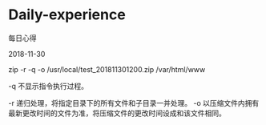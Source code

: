 # Daily-experience
每日心得

2018-11-30

zip -r -q -o /usr/local/test_201811301200.zip  /var/html/www

-q   不显示指令执行过程。

-r   递归处理，将指定目录下的所有文件和子目录一并处理。
-o   以压缩文件内拥有最新更改时间的文件为准，将压缩文件的更改时间设成和该文件相同。
